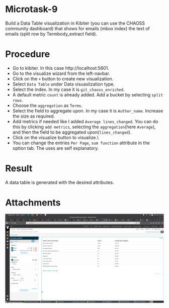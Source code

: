 # Microtask-9
Build a Data Table visualization in Kibiter (you can use the CHAOSS community dashboard) that shows for emails (mbox index) the text of emails (split row by Termbody_extract field).

# Procedure
* Go to kibiter. In this case http://localhost:5601.
* Go to the visualize wizard from the left-navbar.
* Click on the ```+``` button to create new visualization.
* Select ```Data Table``` under Data visuaslization type.
* Select the index. In my case it is ```git_chaoss_enriched```.
* A default metric ```count``` is already added. Add a bucket by selecting ```split rows```.
* Choose the ```aggregation``` as ```Terms```.
* Select the field to aggregate upon. In my case it is `Author_name`. Increase the size as required.
* Add metrics if needed like I added `Average lines_changed`. You can do this by clicking `add metrics`, selecting the `aggregation`(here `Average`), and then the field to be aggregated upon(`lines_changed`).
* Click on the visualize button to visualize.\
* You can change the entries `Per Page`, `sum function` attribute in the option tab. The uses are self explanatory.

# Result
A data table is generated with the desired attributes.

# Attachments
![image](/Microtask-9/image.png)
